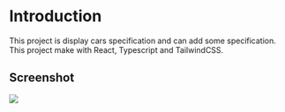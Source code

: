 # Introduction

This project is display cars specification and can add some specification.
This project make with React, Typescript and TailwindCSS.

## Screenshot

<img src="../screenshot/screenshot.jpg" />
